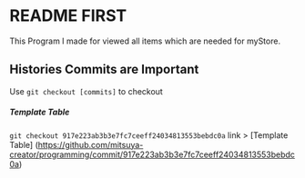 # README FIRST
This Program I made for viewed all items which are needed for myStore.

## Histories Commits are Important
Use ``` git checkout [commits] ``` to checkout
##### Template Table
``` git checkout 917e223ab3b3e7fc7ceeff24034813553bebdc0a ``` link > [Template Table] (https://github.com/mitsuya-creator/programming/commit/917e223ab3b3e7fc7ceeff24034813553bebdc0a)


